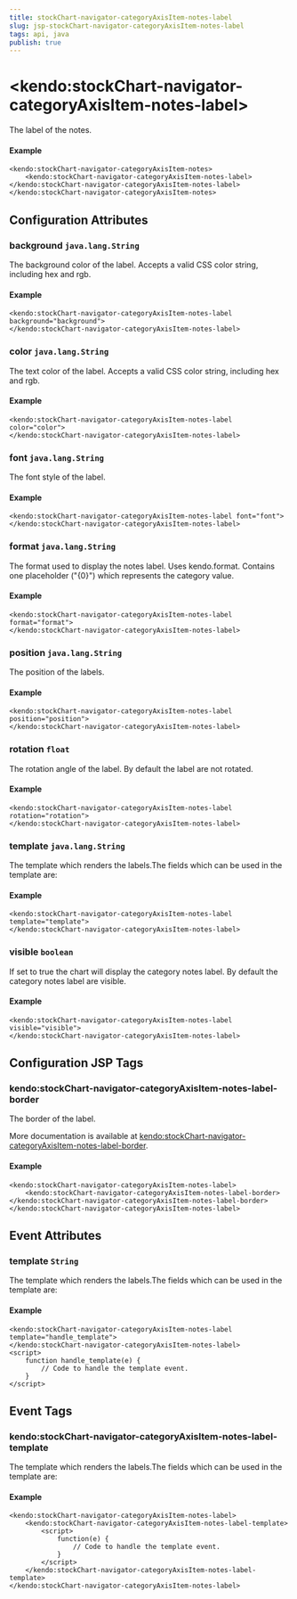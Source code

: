 ```yaml
---
title: stockChart-navigator-categoryAxisItem-notes-label
slug: jsp-stockChart-navigator-categoryAxisItem-notes-label
tags: api, java
publish: true
---
```


# \<kendo:stockChart-navigator-categoryAxisItem-notes-label\>

The label of the notes.

#### Example
    <kendo:stockChart-navigator-categoryAxisItem-notes>
        <kendo:stockChart-navigator-categoryAxisItem-notes-label></kendo:stockChart-navigator-categoryAxisItem-notes-label>
    </kendo:stockChart-navigator-categoryAxisItem-notes>

## Configuration Attributes

### background `java.lang.String`

The background color of the label. Accepts a valid CSS color string, including hex and rgb.

#### Example
    <kendo:stockChart-navigator-categoryAxisItem-notes-label background="background">
    </kendo:stockChart-navigator-categoryAxisItem-notes-label>

### color `java.lang.String`

The text color of the label. Accepts a valid CSS color string, including hex and rgb.

#### Example
    <kendo:stockChart-navigator-categoryAxisItem-notes-label color="color">
    </kendo:stockChart-navigator-categoryAxisItem-notes-label>

### font `java.lang.String`

The font style of the label.

#### Example
    <kendo:stockChart-navigator-categoryAxisItem-notes-label font="font">
    </kendo:stockChart-navigator-categoryAxisItem-notes-label>

### format `java.lang.String`

The format used to display the notes label. Uses kendo.format. Contains one placeholder ("{0}") which represents the category value.

#### Example
    <kendo:stockChart-navigator-categoryAxisItem-notes-label format="format">
    </kendo:stockChart-navigator-categoryAxisItem-notes-label>

### position `java.lang.String`

The position of the labels.

#### Example
    <kendo:stockChart-navigator-categoryAxisItem-notes-label position="position">
    </kendo:stockChart-navigator-categoryAxisItem-notes-label>

### rotation `float`

The rotation angle of the label. By default the label are not rotated.

#### Example
    <kendo:stockChart-navigator-categoryAxisItem-notes-label rotation="rotation">
    </kendo:stockChart-navigator-categoryAxisItem-notes-label>

### template `java.lang.String`

The template which renders the labels.The fields which can be used in the template are:

#### Example
    <kendo:stockChart-navigator-categoryAxisItem-notes-label template="template">
    </kendo:stockChart-navigator-categoryAxisItem-notes-label>

### visible `boolean`

If set to true the chart will display the category notes label. By default the category notes label are visible.

#### Example
    <kendo:stockChart-navigator-categoryAxisItem-notes-label visible="visible">
    </kendo:stockChart-navigator-categoryAxisItem-notes-label>


##  Configuration JSP Tags

### kendo:stockChart-navigator-categoryAxisItem-notes-label-border

The border of the label.

More documentation is available at [kendo:stockChart-navigator-categoryAxisItem-notes-label-border](stockchart/navigator-categoryaxisitem-notes-label-border).

#### Example

    <kendo:stockChart-navigator-categoryAxisItem-notes-label>
        <kendo:stockChart-navigator-categoryAxisItem-notes-label-border></kendo:stockChart-navigator-categoryAxisItem-notes-label-border>
    </kendo:stockChart-navigator-categoryAxisItem-notes-label>


## Event Attributes

### template `String`

The template which renders the labels.The fields which can be used in the template are:


#### Example
    <kendo:stockChart-navigator-categoryAxisItem-notes-label template="handle_template">
    </kendo:stockChart-navigator-categoryAxisItem-notes-label>
    <script>
        function handle_template(e) {
            // Code to handle the template event.
        }
    </script>

## Event Tags

### kendo:stockChart-navigator-categoryAxisItem-notes-label-template

The template which renders the labels.The fields which can be used in the template are:


#### Example
    <kendo:stockChart-navigator-categoryAxisItem-notes-label>
        <kendo:stockChart-navigator-categoryAxisItem-notes-label-template>
            <script>
                function(e) {
                    // Code to handle the template event.
                }
            </script>
        </kendo:stockChart-navigator-categoryAxisItem-notes-label-template>
    </kendo:stockChart-navigator-categoryAxisItem-notes-label>

